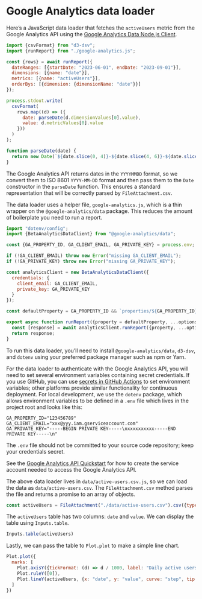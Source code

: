 # Google Analytics data loader

Here’s a JavaScript data loader that fetches the `activeUsers` metric from the Google Analytics API using the [Google Analytics Data Node.js Client](https://googleapis.dev/nodejs/analytics-data/latest/).

```js run=false
import {csvFormat} from "d3-dsv";
import {runReport} from "./google-analytics.js";

const {rows} = await runReport({
  dateRanges: [{startDate: "2023-06-01", endDate: "2023-09-01"}],
  dimensions: [{name: "date"}],
  metrics: [{name: "activeUsers"}],
  orderBys: [{dimension: {dimensionName: "date"}}]
});

process.stdout.write(
  csvFormat(
    rows.map((d) => ({
      date: parseDate(d.dimensionValues[0].value),
      value: d.metricValues[0].value
    }))
  )
);

function parseDate(date) {
  return new Date(`${date.slice(0, 4)}-${date.slice(4, 6)}-${date.slice(6, 8)}`);
}
```

<div class="tip">

The Google Analytics API returns dates in the `YYYYMMDD` format, so we convert them to ISO 8601 `YYYY-MM-DD` format and then pass them to the `Date` constructor in the `parseDate` function. This ensures a standard representation that will be correctly parsed by `FileAttachment.csv`.

</div>

The data loader uses a helper file, `google-analytics.js`, which is a thin wrapper on the `@google-analytics/data` package. This reduces the amount of boilerplate you need to run a report.

```js run=false
import "dotenv/config";
import {BetaAnalyticsDataClient} from "@google-analytics/data";

const {GA_PROPERTY_ID, GA_CLIENT_EMAIL, GA_PRIVATE_KEY} = process.env;

if (!GA_CLIENT_EMAIL) throw new Error("missing GA_CLIENT_EMAIL");
if (!GA_PRIVATE_KEY) throw new Error("missing GA_PRIVATE_KEY");

const analyticsClient = new BetaAnalyticsDataClient({
  credentials: {
    client_email: GA_CLIENT_EMAIL,
    private_key: GA_PRIVATE_KEY
  }
});

const defaultProperty = GA_PROPERTY_ID && `properties/${GA_PROPERTY_ID}`;

export async function runReport({property = defaultProperty, ...options} = {}) {
  const [response] = await analyticsClient.runReport({property, ...options});
  return response;
}
```

<div class="note">

To run this data loader, you’ll need to install `@google-analytics/data`, `d3-dsv`, and
`dotenv` using your preferred package manager such as npm or Yarn.

</div>

For the data loader to authenticate with the Google Analytics API, you will need to set several environment variables containing secret credentials. If you use GitHub, you can use [secrets in GitHub Actions](https://docs.github.com/en/actions/security-guides/using-secrets-in-github-actions) to set environment variables; other platforms provide similar functionality for continuous deployment. For local development, we use the `dotenv` package, which allows environment variables to be defined in a `.env` file which lives in the project root and looks like this:

```
GA_PROPERTY_ID="123456789"
GA_CLIENT_EMAIL="xxx@yyy.iam.gserviceaccount.com"
GA_PRIVATE_KEY="-----BEGIN PRIVATE KEY-----\nxxxxxxxxxx-----END PRIVATE KEY-----\n"
```

<div class="warning">

The `.env` file should not be committed to your source code repository; keep your credentials secret.

</div>

<div class="note">

See the [Google Analytics API Quickstart](https://developers.google.com/analytics/devguides/reporting/data/v1/quickstart-client-libraries) for how to create the service account needed to access the Google Analytics API.

</div>

The above data loader lives in `data/active-users.csv.js`, so we can load the data as `data/active-users.csv`. The `FileAttachment.csv` method parses the file and returns a promise to an array of objects.

```js echo
const activeUsers = FileAttachment("./data/active-users.csv").csv({typed: true});
```

The `activeUsers` table has two columns: `date` and `value`. We can display the table using `Inputs.table`.

```js echo
Inputs.table(activeUsers)
```

Lastly, we can pass the table to `Plot.plot` to make a simple line chart.

```js echo
Plot.plot({
  marks: [
    Plot.axisY({tickFormat: (d) => d / 1000, label: "Daily active users (thousands)"}),
    Plot.ruleY([0]),
    Plot.lineY(activeUsers, {x: "date", y: "value", curve: "step", tip: true})
  ]
})
```
